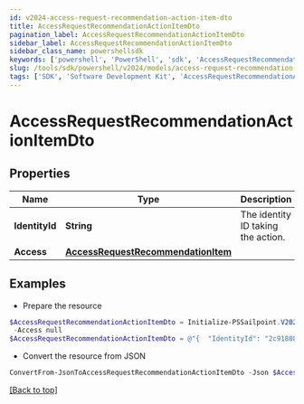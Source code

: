 ```yaml
---
id: v2024-access-request-recommendation-action-item-dto
title: AccessRequestRecommendationActionItemDto
pagination_label: AccessRequestRecommendationActionItemDto
sidebar_label: AccessRequestRecommendationActionItemDto
sidebar_class_name: powershellsdk
keywords: ['powershell', 'PowerShell', 'sdk', 'AccessRequestRecommendationActionItemDto', 'V2024AccessRequestRecommendationActionItemDto'] 
slug: /tools/sdk/powershell/v2024/models/access-request-recommendation-action-item-dto
tags: ['SDK', 'Software Development Kit', 'AccessRequestRecommendationActionItemDto', 'V2024AccessRequestRecommendationActionItemDto']
---
```



# AccessRequestRecommendationActionItemDto

## Properties

Name | Type | Description | Notes
------------ | ------------- | ------------- | -------------
**IdentityId** | **String** | The identity ID taking the action. | [required]
**Access** | [**AccessRequestRecommendationItem**](access-request-recommendation-item) |  | [required]

## Examples

- Prepare the resource
```powershell
$AccessRequestRecommendationActionItemDto = Initialize-PSSailpoint.V2024AccessRequestRecommendationActionItemDto  -IdentityId 2c91808570313110017040b06f344ec9 `
 -Access null
$AccessRequestRecommendationActionItemDto = @"{  "IdentityId": "2c91808570313110017040b06f344ec9", "Access": "null "}"@
```

- Convert the resource from JSON
```powershell
ConvertFrom-JsonToAccessRequestRecommendationActionItemDto -Json $AccessRequestRecommendationActionItemDto
```


[[Back to top]](#) 

